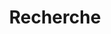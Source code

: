 ---
title: Recherche
slug: search
layout: search
outputs:
    - html
    - json
menu:
    main:
        weight: -60
        params: 
            icon: search
---
